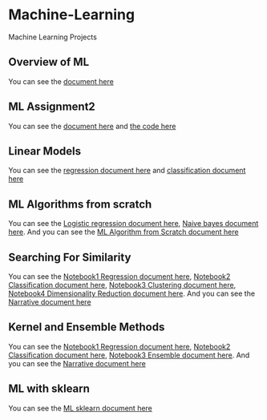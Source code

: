 # Machine-Learning
Machine Learning Projects

## Overview of ML
You can see the [document here](Overview_of_ML.pdf)

## ML Assignment2
You can see the [document here](ML_Assignment2.pdf) and [the code here](main.cpp)

## Linear Models
You can see the [regression document here](regression.pdf) and [classification document here](Classification.pdf)

## ML Algorithms from scratch
You can see the [Logistic regression document here](LRscratch.cpp), [Naive bayes document here](NBscratch.cpp).
And you can see the [ML Algorithm from Scratch document here](MLscratch.pdf) 

## Searching For Similarity
You can see the [Notebook1 Regression document here](N1-Regression.pdf), [Notebook2 Classification document here](Notebook2.pdf), 
[Notebook3 Clustering document here](Notebook3.pdf), [Notebook4 Dimensionality Reduction document here](Notebook4.pdf).
And you can see the [Narrative document here](ML_Searching_for_Similarity.pdf) 

## Kernel and Ensemble Methods
You can see the [Notebook1 Regression document here](SVMRegression.pdf), [Notebook2 Classification document here](SVMClassification.pdf), 
[Notebook3 Ensemble document here](EnsembleMethods.pdf).
And you can see the [Narrative document here](KernelEnsemble_Methods.pdf) 

## ML with sklearn
You can see the [ML sklearn document here](sklearn.pdf)
